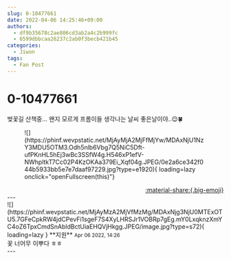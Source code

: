 ```yaml
---
slug: 0-10477661
date: 2022-04-06 14:25:46+09:00
authors:
  - df9b35678c2ae806cd3ab2a4c2b999fc
  - 6599dbbcaa26237c2ab0f3becb421b45
categories:
  - Jiwon
tags:
  - Fan Post
---
```


# 0-10477661

<div class="post-container" markdown="1">
<div class="content-container md-sidebar__scrollwrap" markdown="1">

벚꽃길 산책중... 왠지 모르게 프롬이들 생각나는 날씨 좋은날이야..😌🍀
<figure markdown="1">
![](https://phinf.wevpstatic.net/MjAyMjA2MjFfMjYw/MDAxNjU1NzY3MDU5OTM3.Odh5nlb6Vbg7Q5NiC5Dft-ufPKnHL5hEj3wBc3SSfW4g.H546xP1efV-NWhpltkT7Cc02P4KzOKAa379Ei_Xqf04g.JPEG/0e2a6ce342f044b5933bb5e7e7daaf97229.jpg?type=e1920){ loading=lazy onclick="openFullscreen(this)"}
</figure>


</div>
</div>

<div style="text-align: right;" markdown="1">
<a href="https://weverse.io/fromis9/fanpost/0-10477661" style="text-align: right;">:material-share:{.big-emoji}</a>
</div>
---

<div class="comments-container md-sidebar__scrollwrap" markdown="1">
<div class="comment" markdown="1">
<div class='id-container' markdown="1">
![](https://phinf.wevpstatic.net/MjAyMzA2MjVfMzMg/MDAxNjg3NjU0MTExOTU5.7GFeCpkRW4jdCPevFi1sgeF7S4XyLHRSJr1VOBRp7gEg.mY0LxqknzXmYC4oZ6TpxCmdSnAbldBctUiaEHQVjHkgg.JPEG/image.jpg?type=s72){ loading=lazy }
**<span class="artist">지원</span>** <small>Apr 06 2022, 14:26</small><br>
</div>
<div class='comment-body' markdown="1">
꽃 너어무 이뿌다 ㅎㅎ 
</div>
</div>
</div>
---

